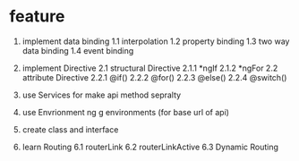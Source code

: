 # feature
1. implement data binding
    1.1 interpolation
    1.2 property binding
    1.3 two way data binding
    1.4 event binding

2. implement Directive 
    2.1 structural Directive
        2.1.1 *ngIf
        2.1.2 *ngFor
    2.2 attribute Directive
        2.2.1 @if()
        2.2.2 @for()
        2.2.3 @else()
        2.2.4 @switch()

3. use Services
    for make api method sepralty

4. use Envrionment
    ng g environments (for base url of api)

5. create class and interface

6. learn Routing
    6.1 routerLink
    6.2 routerLinkActive
    6.3 Dynamic Routing